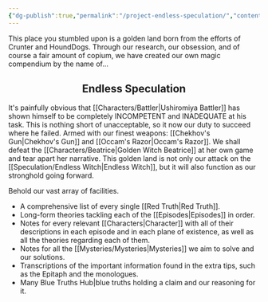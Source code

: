 ```yaml
---
{"dg-publish":true,"permalink":"/project-endless-speculation/","contentClasses":"center-headings red-truth red-links blue-truth","tags":["gardenEntry"]}
---
```



This place you stumbled upon is a golden land born from the efforts of Crunter and HoundDogs.
Through our research, our obsession, and of course a fair amount of copium, we have created our own magic compendium by the name of...
<center><h2>Endless Speculation</h2></center>

It's painfully obvious that [[Characters/Battler\|Ushiromiya Battler]] has shown himself to be completely INCOMPETENT and INADEQUATE at his task. This is nothing short of unacceptable, so it now our duty to succeed where he failed.
Armed with our finest weapons: [[Chekhov's Gun\|Chekhov's Gun]] and [[Occam's Razor\|Occam's Razor]]. We shall defeat the [[Characters/Beatrice\|Golden Witch Beatrice]] at her own game and tear apart her narrative.
This golden land is not only our attack on the [[Speculation/Endless Witch\|Endless Witch]], but it will also function as our stronghold going forward.

Behold our vast array of facilities.
- A comprehensive list of every single [[Red Truth\|Red Truth]].
- Long-form theories tackling each of the [[Episodes\|Episodes]] in order.
- Notes for every relevant [[Characters\|Character]] with all of their descriptions in each episode and in each plane of existence, as well as all the theories regarding each of them.
- Notes for all the [[Mysteries/Mysteries\|Mysteries]] we aim to solve and our solutions.
- Transcriptions of the important information found in the extra tips, such as the Epitaph and the monologues.
- Many Blue Truths Hub|blue truths holding a claim and our reasoning for it.

